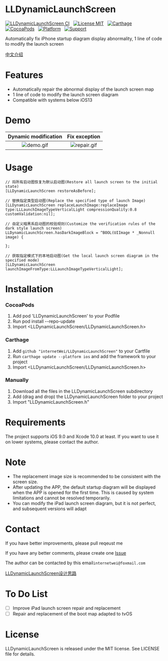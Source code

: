 LLDynamicLaunchScreen
==============
[![LLDynamicLaunchScreen CI](https://github.com/internetWei/LLDynamicLaunchScreen/workflows/LLDynamicLaunchScreen%20CI/badge.svg)](https://github.com/internetWei/LLDynamicLaunchScreen/actions)&nbsp;&nbsp; [![License MIT](https://img.shields.io/badge/license-MIT-green.svg?style=flat)](https://github.com/internetWei/llDark/blob/master/LICENSE)&nbsp;&nbsp; [![Carthage](https://img.shields.io/badge/Carthage-compatible-blue)](https://github.com/Carthage/Carthage)&nbsp; &nbsp;[![CocoaPods](https://img.shields.io/badge/pod-0.2.2-blue)](http://cocoapods.org/pods/LLDark)&nbsp;&nbsp; [![Platform](https://img.shields.io/badge/platform-ios-lightgrey)](https://www.apple.com/nl/ios)&nbsp;&nbsp; [![Support](https://img.shields.io/badge/support-iOS%209%2B-blue)](https://www.apple.com/nl/ios)

Automatically fix iPhone startup diagram display abnormality, 1 line of code to modify the launch screen

[中文介绍](https://github.com/internetWei/LLDynamicLaunchScreen/blob/master/README_CN.md)

Features
==============
- Automatically repair the abnormal display of the launch screen map
- 1 line of code to modify the launch screen diagram
- Compatible with systems below iOS13

Demo
==============
| Dynamic modification  | Fix exception |
| :-------------: | :-------------: |
| ![demo.gif](https://github.com/internetWei/LLDynamicLaunchScreen/blob/master/Resources/demo.gif)  | ![repair.gif](https://github.com/internetWei/LLDynamicLaunchScreen/blob/master/Resources/Repair.gif)  |

Usage
==============
```objc
// 将所有启动图恢复为默认启动图(Restore all launch screen to the initial state)
[LLDynamicLaunchScreen restoreAsBefore];

// 替换指定类型启动图(Replace the specified type of launch Image)
[LLDynamicLaunchScreen replaceLaunchImage:replaceImage type:LLLaunchImageTypeVerticalLight compressionQuality:0.8 customValidation:nil];

// 自定义暗黑系启动图的校验规则(Customize the verification rules of the dark style launch screen)
LLDynamicLaunchScreen.hasDarkImageBlock = ^BOOL(UIImage * _Nonnull image) {
        
};

// 获取指定模式下的本地启动图(Get the local launch screen diagram in the specified mode)
[LLDynamicLaunchScreen launchImageFromType:LLLaunchImageTypeVerticalLight];
```

Installation
==============
### CocoaPods
1. Add pod 'LLDynamicLaunchScreen' to your Podfile
2. Run pod install --repo-update
3. Import \<LLDynamicLaunchScreen/LLDynamicLaunchScreen.h\>

### Carthage
1. Add `github "internetWei/LLDynamicLaunchScreen"` to your Cartfile
2. Run `carthage update --platform ios` and add the framework to your project
3. Import \<LLDynamicLaunchScreen/LLDynamicLaunchScreen.h\>

### Manually
1. Download all the files in the LLDynamicLaunchScreen subdirectory
2. Add (drag and drop) the LLDynamicLaunchScreen folder to your project
3. Import "LLDynamicLaunchScreen.h"

Requirements
==============
The project supports iOS 9.0 and Xcode 10.0 at least. If you want to use it on lower systems, please contact the author.

Note
==============
* The replacement image size is recommended to be consistent with the screen size.
* After updating the APP, the default startup diagram will be displayed when the APP is opened for the first time. This is caused by system limitations and cannot be resolved temporarily.
* You can modify the iPad launch screen diagram, but it is not perfect, and subsequent versions will adapt

Contact
==============
If you have better improvements, please pull reqeust me

If you have any better comments, please create one [Issue](https://github.com/internetWei/LLDynamicLaunchScreen/issues)

The author can be contacted by this email`internetwei@foxmail.com`

[LLDynamicLaunchScreen设计思路](https://internetwei.github.io/2021/02/23/LLDynamicLaunchScreen%20%E8%AE%BE%E8%AE%A1%E6%80%9D%E8%B7%AF/)

To Do List
==============
* [ ] Improve iPad launch screen repair and replacement
* [ ] Repair and replacement of the boot map adapted to tvOS

License
==============
LLDynamicLaunchScreen is released under the MIT license. See LICENSE file for details.
